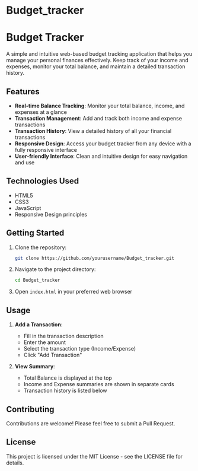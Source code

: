 # Budget_tracker
# Budget Tracker

A simple and intuitive web-based budget tracking application that helps you manage your personal finances effectively. Keep track of your income and expenses, monitor your total balance, and maintain a detailed transaction history.

## Features

- **Real-time Balance Tracking**: Monitor your total balance, income, and expenses at a glance
- **Transaction Management**: Add and track both income and expense transactions
- **Transaction History**: View a detailed history of all your financial transactions
- **Responsive Design**: Access your budget tracker from any device with a fully responsive interface
- **User-friendly Interface**: Clean and intuitive design for easy navigation and use

## Technologies Used

- HTML5
- CSS3
- JavaScript
- Responsive Design principles

## Getting Started

1. Clone the repository:
   ```bash
   git clone https://github.com/yourusername/Budget_tracker.git
   ```

2. Navigate to the project directory:
   ```bash
   cd Budget_tracker
   ```

3. Open `index.html` in your preferred web browser

## Usage

1. **Add a Transaction**:
   - Fill in the transaction description
   - Enter the amount
   - Select the transaction type (Income/Expense)
   - Click "Add Transaction"

2. **View Summary**:
   - Total Balance is displayed at the top
   - Income and Expense summaries are shown in separate cards
   - Transaction history is listed below

## Contributing

Contributions are welcome! Please feel free to submit a Pull Request.

## License

This project is licensed under the MIT License - see the LICENSE file for details.

